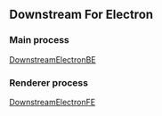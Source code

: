 ## Downstream For Electron
 

### Main process
  [DownstreamElectronBE](DownstreamElectronBE.html)

### Renderer process
  [DownstreamElectronFE](DownstreamElectronFE.html)
